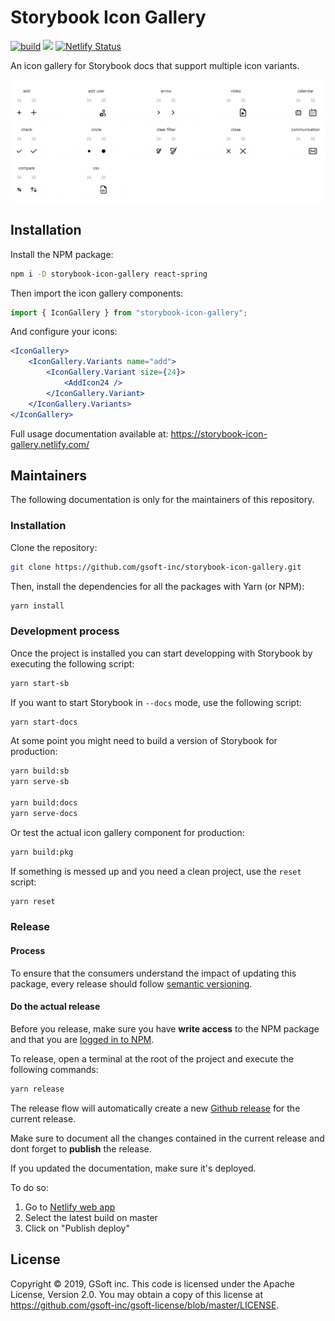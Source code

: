 # Storybook Icon Gallery

<a href="https://circleci.com/gh/gsoft-inc/storybook-icon-gallery/tree/master"><img alt="build" src="https://img.shields.io/circleci/build/github/gsoft-inc/storybook-icon-gallery/master"></a>
<a href="https://david-dm.org/gsoft-inc/storybook-icon-gallery?type=dev" title="devDependencies"><img src="https://david-dm.org/gsoft-inc/storybook-icon-gallery/dev-status.svg"/></a>
[![Netlify Status](https://api.netlify.com/api/v1/badges/df98c158-8a37-4882-b8b9-59540f32c204/deploy-status)](https://app.netlify.com/sites/storybook-icon-gallery/deploys)

An icon gallery for Storybook docs that support multiple icon variants.

![Icon Gallery](https://raw.githubusercontent.com/gsoft-inc/storybook-icon-gallery/master/assets/teaser.png)

## Installation

Install the NPM package:

```bash
npm i -D storybook-icon-gallery react-spring
```

Then import the icon gallery components:

```js
import { IconGallery } from "storybook-icon-gallery";
```

And configure your icons:

```jsx
<IconGallery>
    <IconGallery.Variants name="add">
        <IconGallery.Variant size={24}>
            <AddIcon24 />
        </IconGallery.Variant>
    </IconGallery.Variants>
</IconGallery>
```

Full usage documentation available at: https://storybook-icon-gallery.netlify.com/

## Maintainers

The following documentation is only for the maintainers of this repository.

### Installation

Clone the repository:

```bash
git clone https://github.com/gsoft-inc/storybook-icon-gallery.git
```

Then, install the dependencies for all the packages with Yarn (or NPM):

```bash
yarn install
```

### Development process

Once the project is installed you can start developping with Storybook by executing the following script:

```bash
yarn start-sb
```

If you want to start Storybook in `--docs` mode, use the following script:

```bash
yarn start-docs
```

At some point you might need to build a version of Storybook for production:

```bash
yarn build:sb
yarn serve-sb

yarn build:docs
yarn serve-docs
```

Or test the actual icon gallery component for production:

```bash
yarn build:pkg
```

If something is messed up and you need a clean project, use the `reset` script:

```bash
yarn reset
```

### Release

#### Process

To ensure that the consumers understand the impact of updating this package, every release should follow [semantic versioning](https://semver.org/).

#### Do the actual release

Before you release, make sure you have **write access** to the NPM package and that you are [logged in to NPM](https://docs.npmjs.com/logging-in-to-an-npm-enterprise-registry-from-the-command-line).

To release, open a terminal at the root of the project and execute the following commands:

```bash
yarn release
```

The release flow will automatically create a new [Github release](https://github.com/gsoft-inc/storybook-icon-gallery/releases) for the current release.

Make sure to document all the changes contained in the current release and dont forget to **publish** the release.

If you updated the documentation, make sure it's deployed. 

To do so:

1. Go to [Netlify web app](https://app.netlify.com/sites/storybook-icon-gallery/deploys)
2. Select the latest build on master
3. Click on "Publish deploy"

## License

Copyright © 2019, GSoft inc. This code is licensed under the Apache License, Version 2.0. You may obtain a copy of this license at https://github.com/gsoft-inc/gsoft-license/blob/master/LICENSE.
